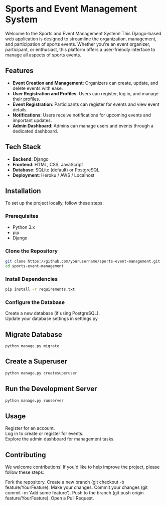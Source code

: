 # Sports and Event Management System

Welcome to the Sports and Event Management System! This Django-based web application is designed to streamline the organization, management, and participation of sports events. Whether you're an event organizer, participant, or enthusiast, this platform offers a user-friendly interface to manage all aspects of sports events.

## Features

- **Event Creation and Management**: Organizers can create, update, and delete events with ease.
- **User Registration and Profiles**: Users can register, log in, and manage their profiles.
- **Event Registration**: Participants can register for events and view event details.
- **Notifications**: Users receive notifications for upcoming events and important updates.
- **Admin Dashboard**: Admins can manage users and events through a dedicated dashboard.

## Tech Stack

- **Backend**: Django
- **Frontend**: HTML, CSS, JavaScript
- **Database**: SQLite (default) or PostgreSQL
- **Deployment**: Heroku / AWS / Localhost

## Installation

To set up the project locally, follow these steps:

### Prerequisites

- Python 3.x
- pip
- Django

### Clone the Repository

```bash
git clone https://github.com/yourusername/sports-event-management.git
cd sports-event-management
```

### Install Dependencies
```bash
pip install -r requirements.txt
```
### Configure the Database  
Create a new database (if using PostgreSQL).  
Update your database settings in settings.py  

## Migrate Database  

```base
python manage.py migrate
```

## Create a Superuser
```bash
python manage.py createsuperuser
```

## Run the Development Server
```bash
python manage.py runserver
```


## Usage  
Register for an account.  
Log in to create or register for events.  
Explore the admin dashboard for management tasks.  

## Contributing
We welcome contributions! If you'd like to help improve the project, please follow these steps:

Fork the repository.
Create a new branch (git checkout -b feature/YourFeature).
Make your changes.
Commit your changes (git commit -m 'Add some feature').
Push to the branch (git push origin feature/YourFeature).
Open a Pull Request.
